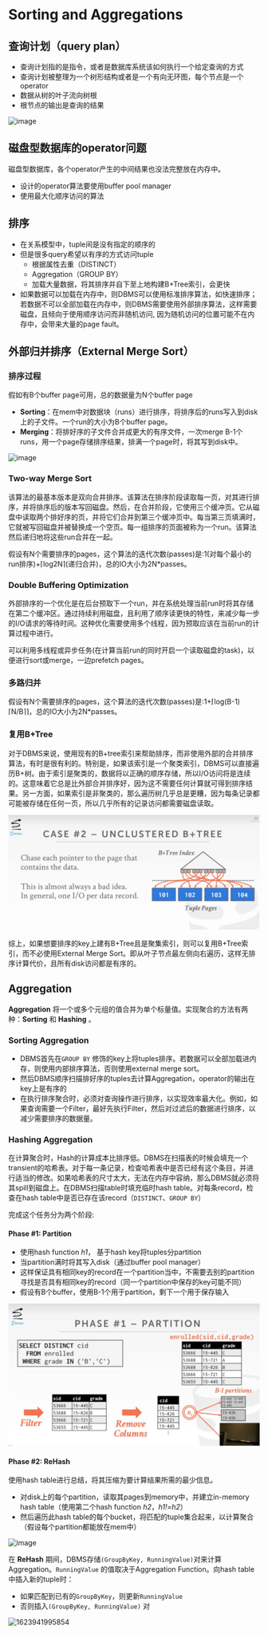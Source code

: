 # Sorting and Aggregations

## 查询计划（query plan）

- 查询计划指的是指令，或者是数据库系统该如何执行一个给定查询的方式
- 查询计划被整理为一个树形结构或者是一个有向无环图，每个节点是一个operator
- 数据从树的叶子流向树根
- 根节点的输出是查询的结果

![image](https://user-images.githubusercontent.com/29897667/120910797-7a1bfe80-c6b4-11eb-8bcc-36f44f3577ea.png)

## 磁盘型数据库的operator问题

磁盘型数据库，各个operator产生的中间结果也没法完整放在内存中。

- 设计的operator算法要使用buffer pool manager
- 使用最大化顺序访问的算法

## 排序

- 在关系模型中，tuple间是没有指定的顺序的
- 但是很多query希望以有序的方式访问tuple
  - 根据属性去重（DISTINCT）
  - Aggregation（GROUP BY）
  - 加载大量数据，将其排序并自下至上地构建B+Tree索引，会更快
- 如果数据可以加载在内存中，则DBMS可以使用标准排序算法，如快速排序；若数据不可以全部加载在内存中，则DBMS需要使用外部排序算法，这样需要磁盘，且倾向于使用顺序访问而非随机访问, 因为随机访问的位置可能不在内存中，会带来大量的page fault。

## 外部归并排序（External Merge Sort）

### 排序过程

假如有B个buffer page可用，总的数据量为N个buffer page

- **Sorting**：在mem中对数据块（runs）进行排序，将排序后的runs写入到disk上的子文件。一个run的大小为B个buffer page。
- **Merging**：将排好序的子文件合并成更大的有序文件，一次merge B-1个runs，用一个page存储排序结果，排满一个page时，将其写到disk中。

![image](https://user-images.githubusercontent.com/29897667/120917051-af8a1180-c6df-11eb-8318-7ce76aa4e5c7.png)

### Two-way Merge Sort

该算法的最基本版本是双向合并排序。该算法在排序阶段读取每一页，对其进行排序，并将排序后的版本写回磁盘。然后，在合并阶段，它使用三个缓冲页。它从磁盘中读取两个排好序的页，并将它们合并到第三个缓冲页中。每当第三页填满时，它就被写回磁盘并被替换成一个空页。每一组排序的页面被称为一个run。该算法然后递归地将这些run合并在一起。

假设有N个需要排序的pages，这个算法的迭代次数(passes)是:1(对每个最小的run排序)+⌈log2N⌉(递归合并)，总的IO大小为2N*passes。

### Double Buffering Optimization

外部排序的一个优化是在后台预取下一个run，并在系统处理当前run时将其存储在第二个缓冲区。通过持续利用磁盘，且利用了顺序读更快的特性，来减少每一步的I/O请求的等待时间。这种优化需要使用多个线程，因为预取应该在当前run的计算过程中进行。

可以利用多线程或异步任务(在计算当前run的同时开启一个读取磁盘的task)，以便进行sort或merge，一边prefetch pages。

### 多路归并

假设有N个需要排序的pages，这个算法的迭代次数(passes)是:1+⌈log(B-1)⌈N/B⌉⌉，总的IO大小为2N*passes。

### 复用B+Tree

对于DBMS来说，使用现有的B+tree索引来帮助排序，而非使用外部的合并排序算法，有时是很有利的。特别是，如果该索引是一个聚类索引，DBMS可以直接遍历B+树。由于索引是聚类的，数据将以正确的顺序存储，所以I/O访问将是连续的。这意味着它总是比外部合并排序好，因为这不需要任何计算就可得到排序结果。另一方面，如果索引是非聚类的，那么遍历树几乎总是更糟，因为每条记录都可能被存储在任何一页，所以几乎所有的记录访问都需要磁盘读取。

![在非聚集索引状态下，复用B+Tree不是一个好主意](img/7-1.png)

综上，如果想要排序的key上建有B+Tree且是聚集索引，则可以复用B+Tree索引，而不必使用External Merge Sort。即从叶子节点最左侧向右遍历，这样无排序计算代价，且所有disk访问都是有序的。

## Aggregation

**Aggregation** 将一个或多个元组的值合并为单个标量值。实现聚合的方法有两种：**Sorting** 和 **Hashing** 。

### Sorting Aggregation

- DBMS首先在`GROUP BY` 修饰的key上将tuples排序。若数据可以全部加载进内存，则使用内部排序算法，否则使用external merge sort。
- 然后DBMS顺序扫描排好序的tuples去计算Aggregation，operator的输出在key上是有序的
- 在执行排序聚合时，必须对查询操作进行排序，以实现效率最大化。例如，如果查询需要一个Filter，最好先执行Filter，然后对过滤后的数据进行排序，以减少需要排序的数据量。

### Hashing Aggregation

在计算聚合时，Hash的计算成本比排序低。DBMS在扫描表的时候会填充一个transient的哈希表。对于每一条记录，检查哈希表中是否已经有这个条目，并进行适当的修改。如果哈希表的尺寸太大，无法在内存中容纳，那么DBMS就必须将其spill到磁盘上。在DBMS扫描table时填充临时hash table。对每条record，检查在hash table中是否已存在该record（`DISTINCT`、`GROUP BY`）

完成这个任务分为两个阶段:

#### Phase #1: Partition

- 使用hash function *h1*， 基于hash key将tuples分partition
- 当partition满时将其写入disk（通过buffer pool manager）
- 这样保证具有相同key的record在一个partition当中，不需要去别的partition寻找是否具有相同key的record（同一个partition中保存的key可能不同）
- 假设有B个buffer，使用B-1个用于partition，剩下一个用于保存输入

![image](img/7-2.png)

#### Phase #2: ReHash

使用hash table进行总结，将其压缩为要计算结果所需的最少信息。

- 对disk上的每个partition，读取其pages到memory中，并建立in-memory hash table（使用第二个hash function *h2*，*h1!=h2*）
- 然后遍历此hash table的每个bucket，将匹配的tuple集合起来，以计算聚合（假设每个partition都能放在mem中）

 ![image](https://user-images.githubusercontent.com/29897667/122419132-4b0f6200-cfbd-11eb-9408-54550ab4f071.png)

在 **ReHash** 期间，DBMS存储`(GroupByKey, RunningValue)`对来计算Aggregation。`RunningValue` 的值取决于Aggregation Function。向hash table中插入新的tuple时：

- 如果匹配到已有的`GroupByKey`，则更新`RunningValue`
- 否则插入`(GroupByKey, RunningValue)` 对

![1623941995854](C:\Users\XutongLi\AppData\Roaming\Typora\typora-user-images\1623941995854.png)

